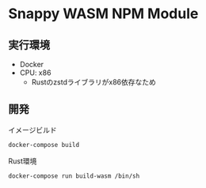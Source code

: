 Snappy WASM NPM Module
===================

実行環境
-------------------

- Docker
- CPU: x86
  - Rustのzstdライブラリがx86依存なため

開発
--------------------

イメージビルド

```bash
docker-compose build
```

Rust環境

```bash
docker-compose run build-wasm /bin/sh
```
